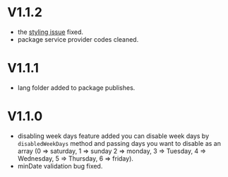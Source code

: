 # V1.1.2
- the [styling issue](https://github.com/shayan100/IranianDatePicker-filament/issues/4) fixed.
- package service provider codes cleaned.

# V1.1.1
- lang folder added to package publishes.

# V1.1.0
- disabling week days feature added you can disable week days by `disabledWeekDays` method and passing days you want to disable as an array (0 => saturday, 1 => sunday 2 => monday, 3 => Tuesday, 4 => Wednesday, 5 => Thursday, 6 => friday).
- minDate validation bug fixed.
